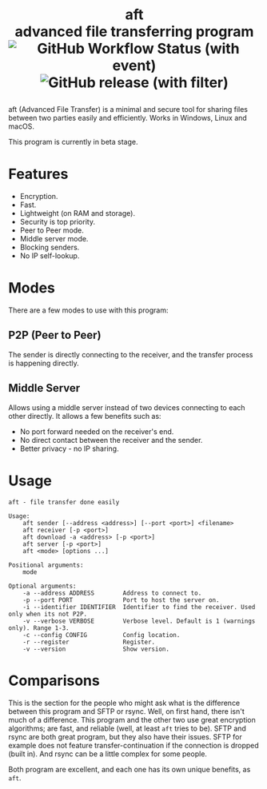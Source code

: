 # <p align="center">aft<br>advanced file transferring program<br>![GitHub Workflow Status (with event)](https://img.shields.io/github/actions/workflow/status/dd-dreams/aft/.github%2Fworkflows%2Frust.yml)![GitHub release (with filter)](https://img.shields.io/github/v/release/dd-dreams/aft)

aft (Advanced File Transfer) is a minimal and secure tool for sharing files between two parties easily and efficiently. Works in Windows, Linux and macOS.

This program is currently in beta stage.

# Features
- Encryption.
- Fast.
- Lightweight (on RAM and storage).
- Security is top priority.
- Peer to Peer mode.
- Middle server mode.
- Blocking senders.
- No IP self-lookup.

# Modes
There are a few modes to use with this program:
## P2P (Peer to Peer)
The sender is directly connecting to the receiver, and the transfer process is happening directly.
## Middle Server
Allows using a middle server instead of two devices connecting to each other directly. It allows a few benefits such as:
- No port forward needed on the receiver's end.
- No direct contact between the receiver and the sender.
- Better privacy - no IP sharing.

# Usage
```
aft - file transfer done easily

Usage:
    aft sender [--address <address>] [--port <port>] <filename>
    aft receiver [-p <port>]
    aft download -a <address> [-p <port>]
    aft server [-p <port>]
    aft <mode> [options ...]

Positional arguments:
    mode

Optional arguments:
    -a --address ADDRESS        Address to connect to.
    -p --port PORT              Port to host the server on.
    -i --identifier IDENTIFIER  Identifier to find the receiver. Used only when its not P2P.
    -v --verbose VERBOSE        Verbose level. Default is 1 (warnings only). Range 1-3.
    -c --config CONFIG          Config location.
    -r --register               Register.
    -v --version                Show version.
```

# Comparisons
This is the section for the people who might ask what is the difference between this program and SFTP or rsync.
Well, on first hand, there isn't much of a difference. This program and the other two use great encryption algorithms;
are fast, and reliable (well, at least `aft` tries to be). SFTP and rsync are both great program, but they also have their issues.
SFTP for example does not feature transfer-continuation if the connection is dropped (built in). And rsync can be a little complex for some
people.

Both program are excellent, and each one has its own unique benefits, as `aft`.
